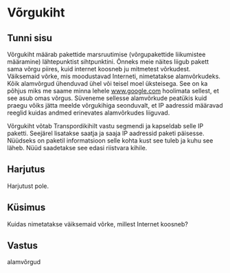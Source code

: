 ﻿# Võrgukiht

## Tunni sisu

Võrgukiht määrab pakettide marsruutimise (võrgupakettide liikumistee määramine) lähtepunktist sihtpunktini. Õnneks meie näites liigub pakett sama võrgu piires, kuid internet koosneb ju mitmetest võrkudest.  Väiksemaid võrke, mis moodustavad Interneti, nimetatakse alamvõrkudeks. Kõik alamvõrgud ühenduvad ühel või teisel moel üksteisega. See on ka põhjus miks me saame minna lehele www.google.com hoolimata sellest, et see asub omas võrgus. Süveneme sellesse alamvõrkude peatükis kuid praegu võiks jätta meelde võrgukihiga seonduvalt, et IP aadressid määravad reeglid kuidas andmed erinevates alamvõrkudes liiguvad.

Võrgukiht võtab Transpordikihilt vastu segmendi ja kapseldab selle IP paketti. Seejärel lisatakse saatja ja saaja IP aadressid paketi päisesse. Nüüdseks on paketil informatsioon selle kohta kust see tuleb ja kuhu see läheb. Nüüd saadetakse see edasi riistvara kihile.

## Harjutus

Harjutust pole.

## Küsimus

Kuidas nimetatakse väiksemaid võrke, millest Internet koosneb?

## Vastus

alamvõrgud
